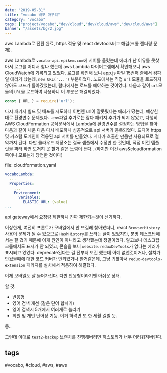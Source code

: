 ```yaml
---
date: "2019-05-31"
title: "vocabo 배포 마무리"
category: "vocabo"
tags: ["project/vocabo","dev/cloud","dev/cloud/aws","dev/cloud/aws"]
banner: "/assets/bg/2.jpg"
---
```



aws Lambda로 전환 완료, https 적용 및 react devtools버그 해결(크롬 렌더링 문제).

aws Lambda로 `vocabo-api.epikem.com`에 서버를 올렸는데 에러가 난 이유를 못찾아서 로그를 어디서 찾나 했는데 aws Lambda 다이어그램에서 확인해보니 aws CloudWatch에 기록되고 있었다. 로그를 확인해 보니 app.js 파일 15번째 줄에서 컴파일 에러가 났는데, `new URL('...')` 부분이었다. 노드에서는 직접 `url` 모듈을 로드하지 않아도 코드가 돌아갔었는데, 람다에서는 로드를 해야하는 것이었다. 다음과 같이 `url`모듈의 `URL`을 로드하여 사용하니 이 부분은 해결되었다.

```js
const { URL } = require('url');
```

다시 패키지 빌드 및 배포를 시도하니 이번엔 url이 잘못됬다는 에러가 떴는데, 예상한 대로 환경변수 문제였다. `.env`파일 추가로는 람다 패키지 추가가 되지 않았고, 다행히 AWS CloudFormation 공식문서에서 Lambda에 환경변수를 설정하는 방법을 찾아 다음과 같이 채운 다음 다시 배포하니 성공적으로 api 서버가 등록되었다. 드디어 https 및 커스텀 도메인이 적용된 api 서버를 만들었다. 게다가 호출한 만큼만 사용되므로 절약까지 된다. 다만 클라우드 저장소는 결국 샘플에서 수정만 한 것인데, 직접 이런 템플릿을 짜라 하면 도저히 못 할거 같은 느낌이 든다.. (하지만 이건 aws&cloudformation 쪽이니 모르는게 당연한 것이다)

file: cloudformation.yaml
```yaml
vocaboLambda:
  ...
  Properties:
    ...
    Environment:
      Variables:
        ELASTIC_URL: (value)
...
```

api gateway에서 요청량 제한하니 진짜 제한되는것이 신기하다.

이상한게, 여전히 프론트가 모바일에서 안 뜨길래 찾아봤더니, react `BrowserHistory`사용이 문제가 될 수 있으므로 `HashHistory`를 쓰라는  글이 있었지만, 분명 데스크탑에서는 잘 떴기 때문에 이게 원인이 아니라고 생각했는데 정말이었다. 알고보니 데스크탑 크롬에서도 표시가 안 되었고, 콘솔을 보니 `website.reduxDevTools`가 없다는 에러가 표시되고 있었다. deprecate된다는 걸 전부터 보긴 했는데 아예 없앤것이거나, 설치가 안됬을때에 대한 코드 커버가 안되있거나 한거같은데, 그냥 귀찮아서 `redux-devtools-extension` 패키지를 설치해서 적용하여 해결했다.

이제 모바일도 잘 들어가진다. 다만 반응형이라기엔 아쉬운 상태.

할 것:
- 반응형
- 영어 검색 개선 (같은 단어 합치기)
- 영어 검색시 5개에서 여러개로 늘리기
- 회원 및 개인 단어장 기능. 이거 하려면 또 한 세월 걸릴 듯.

등..

그런데 이대로 `test2-backup` 브랜치를 진행해버리면 히스토리가 너무 더러워져버린다.


## tags
  \#vocabo, \#cloud, \#aws, \#aws

